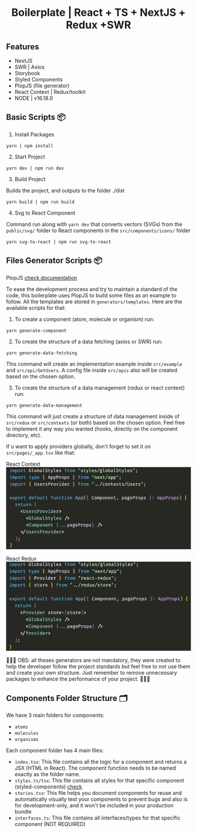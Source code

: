 <h1 align='center'>Boilerplate | React + TS + NextJS + Redux +SWR</h1>

## **Features**
- NextJS
- SWR | Axios
- Storybook
- Styled Components
- PlopJS (file generator)
- React Context | Redux/toolkit
- NODE | v16.18.0

## **Basic Scripts 📦**

1. Install Packages

```
yarn | npm install
```

2. Start Project

```
yarn dev | npm run dev
```

3. Build Project

Builds the project, and outputs to the folder ./dist

```
yarn build | npm run build
```

4. Svg to React Component

Command run along with `yarn dev` that converts vectors (SVGs) from the `public/svg/` folder to React components in the `src/components/icons/` folder

```
yarn svg-to-react | npm run svg-to-react
```

## **Files Generator Scripts 📦**

PlopJS [check documentation](https://plopjs.com/documentation/)

To ease the development process and try to maintain a standard of the code, this boilerplate uses PlopJS to build some files as an example to follow. All the templates are stored in `generators/templates`. Here are the available scripts for that:

1. To create a component (atom, molecule or organism) run:

```
yarn generate-component
```

2. To create the structure of a data fetching (axios or SWR) run:

```
yarn generate-data-fetching
```

This command will create an implementation example inside `src/example` and `src/api/GetUsers`. A config file inside `src/apis` also will be created based on the chosen option.

3. To create the structure of a data management (redux or react context) run:

```
yarn generate-data-management
```

This command will just create a structure of data management inside of `src/redux` or `src/contexts` (or both) based on the chosen option. Feel free to implement it any way you wanted (hooks, directly on the component directory, etc).

If u want to apply providers globally, don't forget to set it on `src/pages/_app.tsx` like that:

React Context
![react context](/public/docs/context-ss.png 'React Context')

React Redux
![react redux](/public/docs/redux-ss.png 'Redux')

🚨🚨🚨
OBS: all theses generators are not mandatory, they were created to help the developer follow the project standards but feel free to not use them and create your own structure. Just remember to remove unnecessary packages to enhance the performance of your project.
🚨🚨🚨

## **Components Folder Structure 🗂**

We have 3 main folders for components:

- `atoms`
- `molecules`
- `organisms`

Each component folder has 4 main files:

- `index.tsx`: This file contains all the logic for a component and returns a JSX (HTML in React). The component function needs to be named exactly as the folder name.
- `styles.ts/tsx`: This file contains all styles for that specific component (styled-components) [check](https://styled-components.com/docs/basics#getting-started)
- `stories.tsx`: This file helps you document components for reuse and automatically visually test your components to prevent bugs and also is for development-only, and it won't be included in your production bundle
- `interfaces.ts`: This file contains all interfaces/types for that specific component (NOT REQUIRED)
